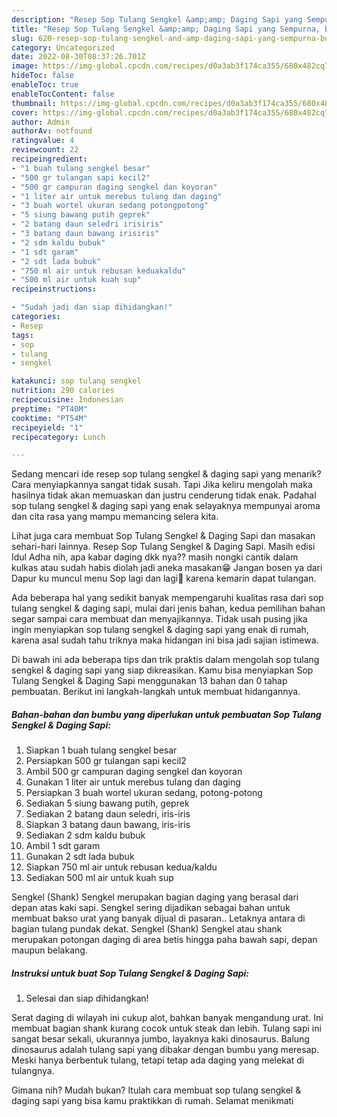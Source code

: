 ```yaml
---
description: "Resep Sop Tulang Sengkel &amp;amp; Daging Sapi yang Sempurna, Buat Buka Puasa Bisa Manjain Lidah"
title: "Resep Sop Tulang Sengkel &amp;amp; Daging Sapi yang Sempurna, Buat Buka Puasa Bisa Manjain Lidah"
slug: 620-resep-sop-tulang-sengkel-and-amp-daging-sapi-yang-sempurna-buat-buka-puasa-bisa-manjain-lidah
category: Uncategorized
date: 2022-08-30T08:37:26.701Z
image: https://img-global.cpcdn.com/recipes/d0a3ab3f174ca355/680x482cq70/sop-tulang-sengkel-daging-sapi-foto-resep-utama.jpg
hideToc: false
enableToc: true
enableTocContent: false
thumbnail: https://img-global.cpcdn.com/recipes/d0a3ab3f174ca355/680x482cq70/sop-tulang-sengkel-daging-sapi-foto-resep-utama.jpg
cover: https://img-global.cpcdn.com/recipes/d0a3ab3f174ca355/680x482cq70/sop-tulang-sengkel-daging-sapi-foto-resep-utama.jpg
author: Admin
authorAv: notfound
ratingvalue: 4
reviewcount: 22
recipeingredient:
- "1 buah tulang sengkel besar"
- "500 gr tulangan sapi kecil2"
- "500 gr campuran daging sengkel dan koyoran"
- "1 liter air untuk merebus tulang dan daging"
- "3 buah wortel ukuran sedang potongpotong"
- "5 siung bawang putih geprek"
- "2 batang daun seledri irisiris"
- "3 batang daun bawang irisiris"
- "2 sdm kaldu bubuk"
- "1 sdt garam"
- "2 sdt lada bubuk"
- "750 ml air untuk rebusan keduakaldu"
- "500 ml air untuk kuah sup"
recipeinstructions:

- "Sudah jadi dan siap dihidangkan!"
categories:
- Resep
tags:
- sop
- tulang
- sengkel

katakunci: sop tulang sengkel 
nutrition: 290 calories
recipecuisine: Indonesian
preptime: "PT40M"
cooktime: "PT54M"
recipeyield: "1"
recipecategory: Lunch

---
```



Sedang mencari ide resep sop tulang sengkel &amp; daging sapi yang menarik? Cara menyiapkannya sangat tidak susah. Tapi Jika keliru mengolah maka hasilnya tidak akan memuaskan dan justru cenderung tidak enak. Padahal sop tulang sengkel &amp; daging sapi yang enak selayaknya mempunyai aroma dan cita rasa yang mampu memancing selera kita.


Lihat juga cara membuat Sop Tulang Sengkel &amp; Daging Sapi dan masakan sehari-hari lainnya. Resep Sop Tulang Sengkel &amp; Daging Sapi. Masih edisi Idul Adha nih, apa kabar daging dkk nya?? masih nongki cantik dalam kulkas atau sudah habis diolah jadi aneka masakan😁 Jangan bosen ya dari Dapur ku muncul menu Sop lagi dan lagi🤭 karena kemarin dapat tulangan.

Ada beberapa hal yang sedikit banyak mempengaruhi kualitas rasa dari sop tulang sengkel &amp; daging sapi, mulai dari jenis bahan, kedua pemilihan bahan segar sampai cara membuat dan menyajikannya. Tidak usah pusing jika ingin menyiapkan sop tulang sengkel &amp; daging sapi yang enak di rumah, karena asal sudah tahu triknya maka hidangan ini bisa jadi sajian istimewa.


Di bawah ini ada beberapa tips dan trik praktis dalam mengolah sop tulang sengkel &amp; daging sapi yang siap dikreasikan. Kamu bisa menyiapkan Sop Tulang Sengkel &amp; Daging Sapi menggunakan 13 bahan dan 0 tahap pembuatan. Berikut ini langkah-langkah untuk membuat hidangannya.

<!--inarticleads1-->

##### Bahan-bahan dan bumbu yang diperlukan untuk pembuatan Sop Tulang Sengkel &amp; Daging Sapi:

1. Siapkan 1 buah tulang sengkel besar
1. Persiapkan 500 gr tulangan sapi kecil2
1. Ambil 500 gr campuran daging sengkel dan koyoran
1. Gunakan 1 liter air untuk merebus tulang dan daging
1. Persiapkan 3 buah wortel ukuran sedang, potong-potong
1. Sediakan 5 siung bawang putih, geprek
1. Sediakan 2 batang daun seledri, iris-iris
1. Siapkan 3 batang daun bawang, iris-iris
1. Sediakan 2 sdm kaldu bubuk
1. Ambil 1 sdt garam
1. Gunakan 2 sdt lada bubuk
1. Siapkan 750 ml air untuk rebusan kedua/kaldu
1. Sediakan 500 ml air untuk kuah sup


Sengkel (Shank) Sengkel merupakan bagian daging yang berasal dari depan atas kaki sapi. Sengkel sering dijadikan sebagai bahan untuk membuat bakso urat yang banyak dijual di pasaran.. Letaknya antara di bagian tulang pundak dekat. Sengkel (Shank) Sengkel atau shank merupakan potongan daging di area betis hingga paha bawah sapi, depan maupun belakang. 

<!--inarticleads2-->

##### Instruksi untuk buat Sop Tulang Sengkel &amp; Daging Sapi:


1. Selesai dan siap dihidangkan!

Serat daging di wilayah ini cukup alot, bahkan banyak mengandung urat. Ini membuat bagian shank kurang cocok untuk steak dan lebih. Tulang sapi ini sangat besar sekali, ukurannya jumbo, layaknya kaki dinosaurus. Balung dinosaurus adalah tulang sapi yang dibakar dengan bumbu yang meresap. Meski hanya berbentuk tulang, tetapi tetap ada daging yang melekat di tulangnya. 

Gimana nih? Mudah bukan? Itulah cara membuat sop tulang sengkel &amp; daging sapi yang bisa kamu praktikkan di rumah. Selamat menikmati

